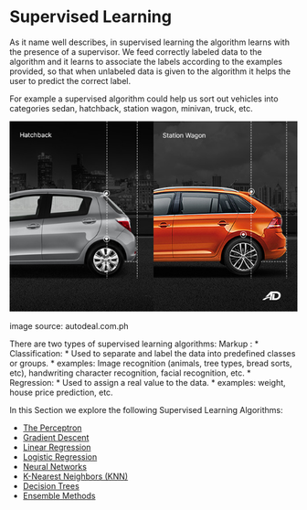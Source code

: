 # Supervised Learning

As it name well describes, in supervised learning the algorithm learns with the presence of a supervisor. We feed correctly labeled data to the algorithm and it learns to associate the labels according to the examples provided, so that when unlabeled data is given to the algorithm it helps the user to predict the correct label. 

For example a supervised algorithm could help us sort out vehicles into categories sedan, hatchback, station wagon, minivan, truck, etc. 

![Hatchback vs Station Wagon](hatchback-vs-station-wagons-roofline-and-bumpers-60b735f182609.jpg)

image source: autodeal.com.ph

There are two types of supervised learning algorithms: 
     Markup : * Classification: 
        * Used to separate and label the data into predefined classes or groups. 
        * examples: Image recognition (animals, tree types, bread sorts, etc), handwriting character recognition, facial recognition, etc. 
    * Regression: 
        * Used to assign a real value to the data. 
        * examples: weight, house price prediction, etc.

In this Section we explore the following Supervised Learning Algorithms: 
- [The Perceptron](./The-Perceptron)
- [Gradient Descent](./Gradient-Descent)
- [Linear Regression](./Linear-Regression)
- [Logistic Regression](./Logistic-Regression)
- [Neural Networks](./Neural-Networks)
- [K-Nearest Neighbors (KNN)](./K-Nearest-Neighbors)
- [Decision Trees](./Decision-Trees)
- [Ensemble Methods](./Ensemble-Methods)


